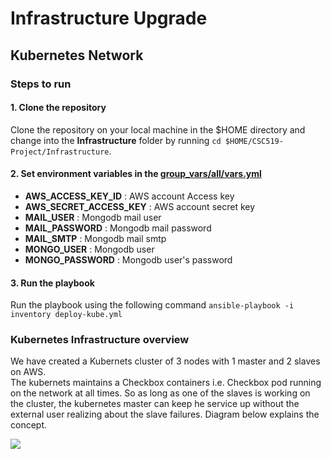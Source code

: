 # Infrastructure Upgrade

## Kubernetes Network

### Steps to run
#### 1. Clone the repository
Clone the repository on your local machine in the $HOME directory and change into the __Infrastructure__ folder by running `cd $HOME/CSC519-Project/Infrastructure`.
#### 2.  Set environment variables in the [group_vars/all/vars.yml](https://github.ncsu.edu/asaxena3/CSC519-Project/blob/74876a5b22a733d8c2fcebb3d39909893e7b2ae6/Infrastructure/group_vars/all/vars.yml#L1)  
+ __AWS_ACCESS_KEY_ID__ : AWS account Access key
+ __AWS_SECRET_ACCESS_KEY__ : AWS account secret key
+ __MAIL_USER__ : Mongodb mail user
+ __MAIL_PASSWORD__ :  Mongodb mail password
+ __MAIL_SMTP__ : Mongodb mail smtp
+ __MONGO_USER__ : Mongodb user
+ __MONGO_PASSWORD__ : Mongodb user's password

#### 3. Run the playbook
Run the playbook using the following command `ansible-playbook -i inventory deploy-kube.yml`


### Kubernetes Infrastructure overview
We have created a Kubernets cluster of 3 nodes with 1 master and 2 slaves on AWS.  
The kubernets maintains a Checkbox containers i.e. Checkbox pod running on the network at all times. So as long as one of the slaves is working on the cluster, the kubernetes master can keep he service up without the external user realizing about the slave failures. Diagram below explains the concept.

![](https://github.ncsu.edu/asaxena3/CSC519-Project/blob/Milestone3/tutorial-material/k8s.png)


